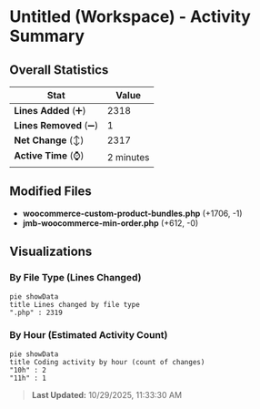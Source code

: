 # Untitled (Workspace) - Activity Summary 

## Overall Statistics

| Stat                   | Value                                                             |
| ---------------------- | ----------------------------------------------------------------- |
| **Lines Added** (➕)   | 2318                                          |
| **Lines Removed** (➖) | 1                                        |
| **Net Change** (↕)    | 2317                |
| **Active Time** (⌚)   | 2 minutes |


## Modified Files
- **woocommerce-custom-product-bundles.php** (+1706, -1)
- **jmb-woocommerce-min-order.php** (+612, -0)

## Visualizations

### By File Type (Lines Changed)

```mermaid
pie showData
title Lines changed by file type
".php" : 2319
```

### By Hour (Estimated Activity Count)

```mermaid
pie showData
title Coding activity by hour (count of changes)
"10h" : 2
"11h" : 1
```


> **Last Updated:** 10/29/2025, 11:33:30 AM